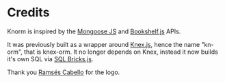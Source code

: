 # Credits

Knorm is inspired by the [Mongoose JS](http://mongoosejs.com/) and
[Bookshelf.js](http://bookshelfjs.org/) APIs.

It was previously built as a wrapper around [Knex.js](http://knexjs.org), hence
the name "kn-orm", that is knex-orm. It no longer depends on Knex, instead it
now builds it's own SQL via [SQL Bricks.js](http://csnw.github.io/sql-bricks/).

Thank you [Ramsés Cabello](https://twitter.com/ramsescabello) for the logo.
